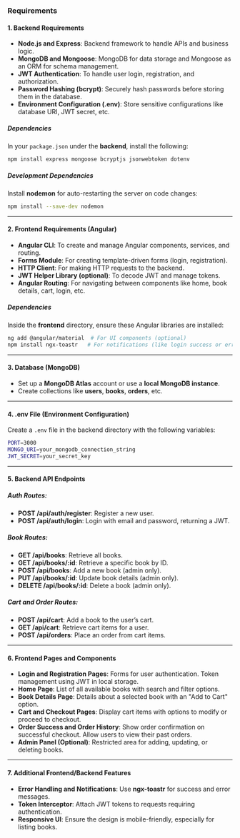 ### Requirements

#### 1. Backend Requirements
- **Node.js and Express**: Backend framework to handle APIs and business logic.
- **MongoDB and Mongoose**: MongoDB for data storage and Mongoose as an ORM for schema management.
- **JWT Authentication**: To handle user login, registration, and authorization.
- **Password Hashing (bcrypt)**: Securely hash passwords before storing them in the database.
- **Environment Configuration (.env)**: Store sensitive configurations like database URI, JWT secret, etc.

##### Dependencies
In your `package.json` under the **backend**, install the following:
```bash
npm install express mongoose bcryptjs jsonwebtoken dotenv
```

##### Development Dependencies
Install **nodemon** for auto-restarting the server on code changes:
```bash
npm install --save-dev nodemon
```

---

#### 2. Frontend Requirements (Angular)
- **Angular CLI**: To create and manage Angular components, services, and routing.
- **Forms Module**: For creating template-driven forms (login, registration).
- **HTTP Client**: For making HTTP requests to the backend.
- **JWT Helper Library (optional)**: To decode JWT and manage tokens.
- **Angular Routing**: For navigating between components like home, book details, cart, login, etc.

##### Dependencies
Inside the **frontend** directory, ensure these Angular libraries are installed:
```bash
ng add @angular/material  # For UI components (optional)
npm install ngx-toastr   # For notifications (like login success or error)
```

---

#### 3. Database (MongoDB)
- Set up a **MongoDB Atlas** account or use a **local MongoDB instance**.
- Create collections like **users**, **books**, **orders**, etc.

---

#### 4. .env File (Environment Configuration)
Create a `.env` file in the backend directory with the following variables:
```bash
PORT=3000
MONGO_URI=your_mongodb_connection_string
JWT_SECRET=your_secret_key
```

---

#### 5. Backend API Endpoints

##### Auth Routes:
- **POST /api/auth/register**: Register a new user.
- **POST /api/auth/login**: Login with email and password, returning a JWT.

##### Book Routes:
- **GET /api/books**: Retrieve all books.
- **GET /api/books/:id**: Retrieve a specific book by ID.
- **POST /api/books**: Add a new book (admin only).
- **PUT /api/books/:id**: Update book details (admin only).
- **DELETE /api/books/:id**: Delete a book (admin only).

##### Cart and Order Routes:
- **POST /api/cart**: Add a book to the user’s cart.
- **GET /api/cart**: Retrieve cart items for a user.
- **POST /api/orders**: Place an order from cart items.

---

#### 6. Frontend Pages and Components
- **Login and Registration Pages**: Forms for user authentication. Token management using JWT in local storage.
- **Home Page**: List of all available books with search and filter options.
- **Book Details Page**: Details about a selected book with an "Add to Cart" option.
- **Cart and Checkout Pages**: Display cart items with options to modify or proceed to checkout.
- **Order Success and Order History**: Show order confirmation on successful checkout. Allow users to view their past orders.
- **Admin Panel (Optional)**: Restricted area for adding, updating, or deleting books.

---

#### 7. Additional Frontend/Backend Features
- **Error Handling and Notifications**: Use **ngx-toastr** for success and error messages.
- **Token Interceptor**: Attach JWT tokens to requests requiring authentication.
- **Responsive UI**: Ensure the design is mobile-friendly, especially for listing books.
